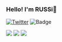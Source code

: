### Hello! I'm RUSSi👋

[![Twitter](https://img.shields.io/twitter/url/https/twitter.com/cloudposse.svg?style=social&label=Follow%20%40russi_silver)](https://twitter.com/)
![Badge](https://cp-logo.vercel.app/atcoder/orukunn)

![](http://github-profile-summary-cards.vercel.app/api/cards/repos-per-language?username=RUSSi28&theme=default)
![](http://github-profile-summary-cards.vercel.app/api/cards/stats?username=RUSSi28&theme=default)
![](http://github-profile-summary-cards.vercel.app/api/cards/profile-details?username=RUSSi28&theme=default)

